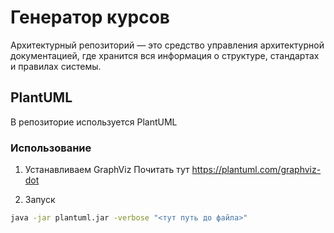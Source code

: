 # Генератор курсов

Архитектурный репозиторий — это средство управления архитектурной документацией, где хранится вся информация о структуре, стандартах и правилах системы.

## PlantUML
В репозиторие используется PlantUML

### Использование
1. Устанавливаем GraphViz
Почитать тут https://plantuml.com/graphviz-dot

2. Запуск
```bash
java -jar plantuml.jar -verbose "<тут путь до файла>"
```
